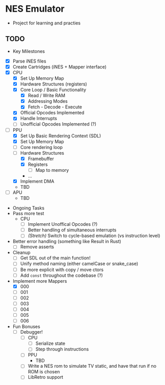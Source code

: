 # NES Emulator
- Project for learning and practies

## TODO
 - Key Milestones
  - [x] Parse iNES files
  - [x] Create Cartridges (iNES + Mapper interface)
  - [x] CPU
    - [x] Set Up Memory Map
    - [x] Hardware Structures (registers)
    - [x] Core Loop / Basic Functionality
      - [x] Read / Write RAM
      - [x] Addressing Modes
      - [x] Fetch - Decode - Execute
    - [x] Official Opcodes Implemented
    - [x] Handle Interrupts
    - [ ] Unofficial Opcodes Implemented (?)
  - [ ] PPU
    - [x] Set Up Basic Rendering Context (SDL)
    - [x] Set Up Memory Map
    - [ ] Core rendering loop
    - [ ] Hardware Structures
      - [x] Framebuffer
      - [x] Registers
        - [ ] Map to memory
      - ...
    - [x] Implement DMA
    - TBD
  - [ ] APU
    - TBD

 - Ongoing Tasks
  - Pass more test
    - CPU
      - [ ] Implement Unoffical Opcodes (?)
      - [ ] Better handling of simultaneous interrupts
      - [ ] _\(Stretch\)_ Switch to cycle-based emulation (vs instruction level)
  - Better error handling (something like Result in Rust)
    - [ ] Remove asserts
  - Cleanup
      - [ ] Get SDL out of the main function!
      - [ ] Unify method naming (either camelCase or snake_case)
      - [ ] Be more explicit with copy / move ctors
      - [ ] Add `const` throughout the codebase (?)
  - Implement more Mappers
    - [x] 000
    - [ ] 001
    - [ ] 002
    - [ ] 003
    - [ ] 004
    - [ ] 005
    - [ ] 006
   - Fun Bonuses
     - [ ] Debugger!
       - [ ] CPU
         - [ ] Serialize state
         - [ ] Step through instructions
       - [ ] PPU
         - TBD
       - [ ] Write a NES rom to simulate TV static, and have that run if no ROM is chosen
       - [ ] LibRetro support
